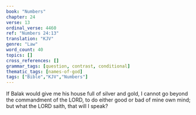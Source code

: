 ```yaml
---
book: "Numbers"
chapter: 24
verse: 13
ordinal_verse: 4460
ref: "Numbers 24:13"
translation: "KJV"
genre: "Law"
word_count: 40
topics: []
cross_references: []
grammar_tags: [question, contrast, conditional]
thematic_tags: [names-of-god]
tags: ["Bible","KJV","Numbers"]
---
```

If Balak would give me his house full of silver and gold, I cannot go beyond the commandment of the LORD, to do either good or bad of mine own mind; but what the LORD saith, that will I speak?
